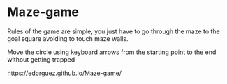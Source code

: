 # Maze-game

Rules of the game are simple, you just have to go through the maze to the goal square avoiding to touch maze walls. 

Move the circle using keyboard arrows from the starting point to the end without getting trapped

https://edorguez.github.io/Maze-game/
